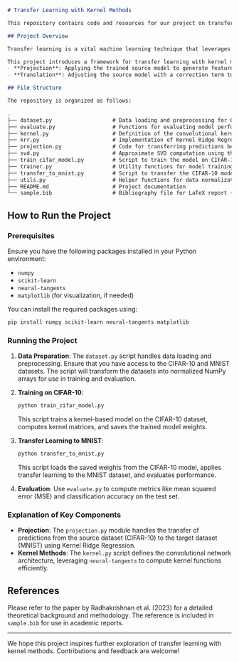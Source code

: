 ```markdown
# Transfer Learning with Kernel Methods

This repository contains code and resources for our project on transfer learning using kernel methods, inspired by the work of Radhakrishnan et al. (2023). The project explores the integration of kernel-based methods into transfer learning frameworks, specifically focusing on projection and translation techniques to adapt models across different tasks, such as transferring knowledge from CIFAR-10 to MNIST.

## Project Overview

Transfer learning is a vital machine learning technique that leverages knowledge from one task to improve performance on a related task, particularly when the target task has limited data. While deep neural networks are widely used for this purpose, they often act like "black boxes" and require substantial computational resources. In contrast, kernel methods offer simplicity and strong theoretical foundations but have been challenging to adapt for transfer learning across tasks with different label spaces or distributions.

This project introduces a framework for transfer learning with kernel methods, utilizing two key operations:
- **Projection**: Applying the trained source model to generate features for the target task.
- **Translation**: Adjusting the source model with a correction term to fit the target task.

## File Structure

The repository is organized as follows:

.
├── dataset.py                   # Data loading and preprocessing for CIFAR-10 and MNIST
├── evaluate.py                  # Functions for evaluating model performance (MSE, accuracy)
├── kernel.py                    # Definition of the convolutional kernel-based architecture
├── krr.py                       # Implementation of Kernel Ridge Regression (KRR)
├── projection.py                # Code for transferring predictions between datasets
├── svd.py                       # Approximate SVD computation using the Nystrom method
├── train_cifar_model.py         # Script to train the model on CIFAR-10
├── trainer.py                   # Utility functions for model training and data transfer
├── transfer_to_mnist.py         # Script to transfer the CIFAR-10 model to MNIST
├── utils.py                     # Helper functions for data normalization and preprocessing
├── README.md                    # Project documentation
└── sample.bib                   # Bibliography file for LaTeX report (if applicable)
```

## How to Run the Project

### Prerequisites

Ensure you have the following packages installed in your Python environment:
- `numpy`
- `scikit-learn`
- `neural-tangents`
- `matplotlib` (for visualization, if needed)

You can install the required packages using:
```bash
pip install numpy scikit-learn neural-tangents matplotlib
```

### Running the Project

1. **Data Preparation**: The `dataset.py` script handles data loading and preprocessing. Ensure that you have access to the CIFAR-10 and MNIST datasets. The script will transform the datasets into normalized NumPy arrays for use in training and evaluation.

2. **Training on CIFAR-10**:
   ```bash
   python train_cifar_model.py
   ```
   This script trains a kernel-based model on the CIFAR-10 dataset, computes kernel matrices, and saves the trained model weights.

3. **Transfer Learning to MNIST**:
   ```bash
   python transfer_to_mnist.py
   ```
   This script loads the saved weights from the CIFAR-10 model, applies transfer learning to the MNIST dataset, and evaluates performance.

4. **Evaluation**: Use `evaluate.py` to compute metrics like mean squared error (MSE) and classification accuracy on the test set.

### Explanation of Key Components

- **Projection**: The `projection.py` module handles the transfer of predictions from the source dataset (CIFAR-10) to the target dataset (MNIST) using Kernel Ridge Regression.
- **Kernel Methods**: The `kernel.py` script defines the convolutional network architecture, leveraging `neural-tangents` to compute kernel functions efficiently.

## References

Please refer to the paper by Radhakrishnan et al. (2023) for a detailed theoretical background and methodology. The reference is included in `sample.bib` for use in academic reports.

---

We hope this project inspires further exploration of transfer learning with kernel methods. Contributions and feedback are welcome!
```

